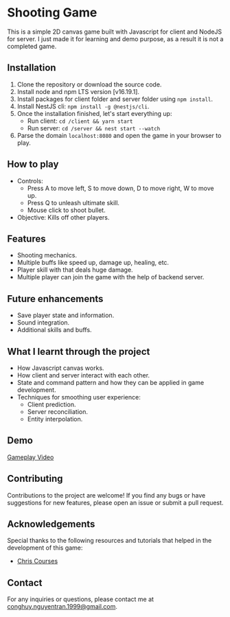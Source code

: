 # Shooting Game

This is a simple 2D canvas game built with Javascript for client and NodeJS for server. I just made it for learning and demo purpose, as a result it is not a completed game.

## Installation

1. Clone the repository or download the source code.
2. Install node and npm LTS version [v16.19.1].
3. Install packages for client folder and server folder using `npm install`.
4. Install NestJS cli: `npm install -g @nestjs/cli`.
5. Once the installation finished, let's start everything up:
    - Run client: `cd /client && yarn start`
    - Run server: `cd /server && nest start --watch`
6. Parse the domain `localhost:8080` and open the game in your browser to play.
## How to play

- Controls:
    - Press A to move left, S to move down, D to move right, W to move up.
    - Press Q to unleash ultimate skill.
    - Mouse click to shoot bullet.
- Objective: Kills off other players.

## Features

- Shooting mechanics.
- Multiple buffs like speed up, damage up, healing, etc.
- Player skill with that deals huge damage.
- Multiple player can join the game with the help of backend server.

## Future enhancements

- Save player state and information.
- Sound integration.
- Additional skills and buffs.

## What I learnt through the project

- How Javascript canvas works.
- How client and server interact with each other.
- State and command pattern and how they can be applied in game development.
- Techniques for smoothing user experience: 
    - Client prediction.
    - Server reconciliation.
    - Entity interpolation.
## Demo

[Gameplay Video]()

## Contributing

Contributions to the project are welcome! If you find any bugs or have suggestions for new features, please open an issue or submit a pull request.

## Acknowledgements

Special thanks to the following resources and tutorials that helped in the development of this game:
- [Chris Courses](https://www.youtube.com/@ChrisCourses)

## Contact

For any inquiries or questions, please contact me at [conghuy.nguyentran.1999@gmail.com](mailto:conghuy.nguyentran.1999@gmail.com).
